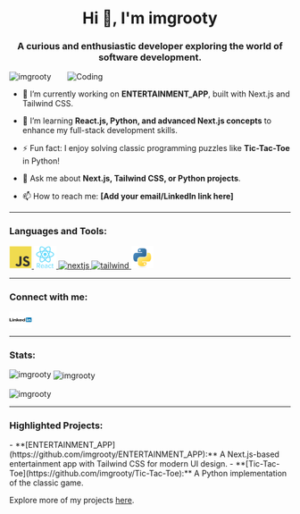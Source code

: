 <h1 align="center">Hi 👋, I'm imgrooty</h1>
<h3 align="center">A curious and enthusiastic developer exploring the world of software development.</h3>

<img align="right" alt="Coding" width="400" src="https://cdn.dribbble.com/users/1162077/screenshots/3848914/programmer.gif">

<p align="left"> <img src="https://komarev.com/ghpvc/?username=imgrooty&label=Profile%20views&color=0e75b6&style=flat" alt="imgrooty" /> </p>

- 🔭 I’m currently working on **ENTERTAINMENT_APP**, built with Next.js and Tailwind CSS.  

- 🌱 I’m learning **React.js, Python, and advanced Next.js concepts** to enhance my full-stack development skills.

- ⚡ Fun fact: I enjoy solving classic programming puzzles like **Tic-Tac-Toe** in Python!

- 💬 Ask me about **Next.js, Tailwind CSS, or Python projects**.

- 📫 How to reach me: **[Add your email/LinkedIn link here]**

---

<h3 align="left">Languages and Tools:</h3>
<p align="left"> 
  <a href="https://developer.mozilla.org/en-US/docs/Web/JavaScript" target="_blank" rel="noreferrer"> 
    <img src="https://raw.githubusercontent.com/devicons/devicon/master/icons/javascript/javascript-original.svg" alt="javascript" width="40" height="40"/> 
  </a> 
  <a href="https://reactjs.org/" target="_blank" rel="noreferrer"> 
    <img src="https://raw.githubusercontent.com/devicons/devicon/master/icons/react/react-original-wordmark.svg" alt="react" width="40" height="40"/> 
  </a> 
  <a href="https://nextjs.org/" target="_blank" rel="noreferrer"> 
    <img src="https://cdn.worldvectorlogo.com/logos/nextjs-2.svg" alt="nextjs" width="40" height="40"/> 
  </a> 
  <a href="https://tailwindcss.com/" target="_blank" rel="noreferrer"> 
    <img src="https://www.vectorlogo.zone/logos/tailwindcss/tailwindcss-icon.svg" alt="tailwind" width="40" height="40"/> 
  </a> 
  <a href="https://www.python.org" target="_blank" rel="noreferrer"> 
    <img src="https://raw.githubusercontent.com/devicons/devicon/master/icons/python/python-original.svg" alt="python" width="40" height="40"/> 
  </a>
</p>

---

<h3 align="left">Connect with me:</h3>
<p align="left">
  <a href="https://www.linkedin.com/in/[your-linkedin-profile]" target="blank">
    <img align="center" src="https://raw.githubusercontent.com/devicons/devicon/master/icons/linkedin/linkedin-original-wordmark.svg" alt="LinkedIn" height="30" width="40" />
  </a>
</p>

---

<h3 align="left">Stats:</h3>
<p><img align="left" src="https://github-readme-stats.vercel.app/api/top-langs?username=imgrooty&show_icons=true&locale=en&layout=compact" alt="imgrooty" /></p>

<p>&nbsp;<img align="center" src="https://github-readme-stats.vercel.app/api?username=imgrooty&show_icons=true&locale=en" alt="imgrooty" /></p>

<p><img align="center" src="https://github-readme-streak-stats.herokuapp.com/?user=imgrooty&" alt="imgrooty" /></p>

---

<h3 align="left">Highlighted Projects:</h3>
- **[ENTERTAINMENT_APP](https://github.com/imgrooty/ENTERTAINMENT_APP):** A Next.js-based entertainment app with Tailwind CSS for modern UI design.
- **[Tic-Tac-Toe](https://github.com/imgrooty/Tic-Tac-Toe):** A Python implementation of the classic game.

Explore more of my projects [here](https://github.com/imgrooty?tab=repositories).
